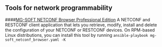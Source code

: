 ## Tools for network programmability

####[MG-SOFT NETCONF Browser Professional Edition](https://www.mg-soft.si/mgNetConfBrowser.html) 
A NETCONF and RESTCONF client application that lets you retrieve, modify, install and delete the configuration of your NETCONF or RESTCONF devices. On RPM-based Linux distributions, you can install this tool by running `ansible-playbook mg-soft_netconf_browser.yaml -K`